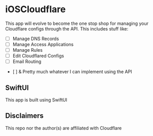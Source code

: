 # iOSCloudflare

This app will evolve to become the one stop shop for managing your Cloudflare configs through the API.
This includes stuff like:

- [ ] Manage DNS Records
- [ ] Manage Access Applications
- [ ] Manage Rules
- [ ] Edit Cloudflared Configs
- [ ] Email Routing
- [ ] & Pretty much whatever I can implement using the API


## SwiftUI

This app is built using SwiftUI

## Disclaimers

This repo nor the author(s) are affiliated with Cloudflare
